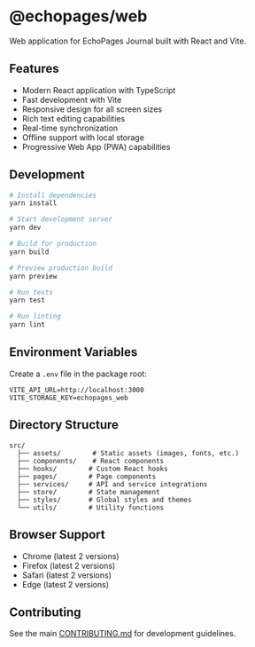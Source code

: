 # @echopages/web

Web application for EchoPages Journal built with React and Vite.

## Features

- Modern React application with TypeScript
- Fast development with Vite
- Responsive design for all screen sizes
- Rich text editing capabilities
- Real-time synchronization
- Offline support with local storage
- Progressive Web App (PWA) capabilities

## Development

```bash
# Install dependencies
yarn install

# Start development server
yarn dev

# Build for production
yarn build

# Preview production build
yarn preview

# Run tests
yarn test

# Run linting
yarn lint
```

## Environment Variables

Create a `.env` file in the package root:

```env
VITE_API_URL=http://localhost:3000
VITE_STORAGE_KEY=echopages_web
```

## Directory Structure

```
src/
  ├── assets/        # Static assets (images, fonts, etc.)
  ├── components/    # React components
  ├── hooks/        # Custom React hooks
  ├── pages/        # Page components
  ├── services/     # API and service integrations
  ├── store/        # State management
  ├── styles/       # Global styles and themes
  └── utils/        # Utility functions
```

## Browser Support

- Chrome (latest 2 versions)
- Firefox (latest 2 versions)
- Safari (latest 2 versions)
- Edge (latest 2 versions)

## Contributing

See the main [CONTRIBUTING.md](../../CONTRIBUTING.md) for development guidelines.
